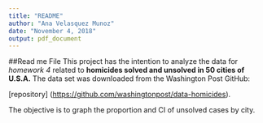 ```yaml
---
title: "README"
author: "Ana Velasquez Munoz"
date: "November 4, 2018"
output: pdf_document
---
```


##Read me File
This project has the intention to analyze the data for *homework 4* related to **homicides solved and unsolved in 50 cities of U.S.A.** The data set was downloaded from the Washington Post GitHub:

[repository] (https://github.com/washingtonpost/data-homicides).

The objective is to graph the proportion and CI of unsolved cases by city.


